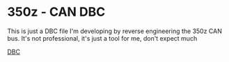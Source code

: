 # 350z - CAN DBC

This is just a DBC file I'm developing by reverse engineering the 350z CAN bus. It's not professional, it's just a tool for me, don't expect much

[DBC](/350Z.dbc)

